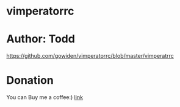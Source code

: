 # vimperatorrc
# Author: Todd

https://github.com/gowiden/vimperatorrc/blob/master/vimperatrrc

# Donation

You can Buy me a coffee:)  [link](https://about.me/vimer)
